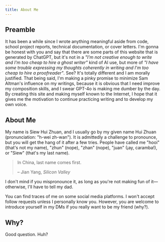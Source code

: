 ```yaml
---
title: About Me
---
```


## Preamble

It has been a while since I wrote anything meaningful aside from code, school project reports, technical documentation, or cover letters. I'm gonna be honest with you and say that there are some parts of this website that is generated by ChatGPT, but it's not in a _"I'm not creative enough to write and I'm too cheap to hire a ghost writer"_ kind of AI use, but more of _"I have some trouble expressing my thoughts coherently in writing and I'm too cheap to hire a proofreader"_. See? It's totally different and I am morally justified. That being said, I'm making a pinky promise to minimize Sam Altman's influence on my writings, because it is obvious that I need improve my composition skills, and I swear GPT-4o is making me dumber by the day. By creating this site and making myself known to the Internet, I hope that it gives me the motivation to continue practicing writing and to develop my own voice.

## About Me

My name is Siew Hui Zhuan, and I usually go by my given name Hui Zhuan (pronunciation: "h-wei zh-wan"). It is admittedly a challenge to pronounce, but you will get the hang of it after a few tries. People have called me "hooi" (that's not my name), "zhun" (nope), "zhan" (nope), "juan" (¡ay, caramba!), or "Siew" (that's my last name).

> In China, last name comes first.
>
> – Jian Yang, _Silicon Valley_

I don't mind if you mispronounce it, as long as you're not making fun of it—otherwise, I'll have to tell my dad.

You can find traces of me on some social media platforms. I won't accept follow requests unless I personally know you. However, you are welcome to introduce yourself in my DMs if you really want to be my friend (why?).

## Why?

Good question. Huh?
